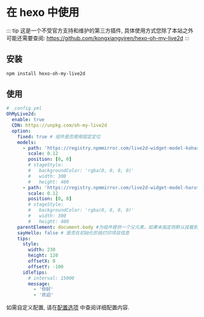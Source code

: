 # 在 hexo 中使用

::: tip
这是一个不受官方支持和维护的第三方插件, 具体使用方式您除了本站之外可能还需要查阅: <https://github.com/kongxiangyiren/hexo-oh-my-live2d>
:::

## 安装

```sh
npm install hexo-oh-my-live2d

```

## 使用

```yml
# _config.yml
OhMyLive2d:
  enable: true
  CDN: https://unpkg.com/oh-my-live2d
  option:
    fixed: true # 组件是否使用固定定位
    models:
      - path: 'https://registry.npmmirror.com/live2d-widget-model-koharu/1.0.5/files/assets/koharu.model.json'
        scale: 0.12
        position: [0, 0]
        # stageStyle:
        #   backgroundColor: 'rgba(0, 0, 0, 0)'
        #   width: 300
        #   height: 400
      - path: 'https://registry.npmmirror.com/live2d-widget-model-haruto/1.0.5/files/assets/haruto.model.json'
        scale: 0.12
        position: [0, 0]
        # stageStyle:
        #   backgroundColor: 'rgba(0, 0, 0, 0)'
        #   width: 300
        #   height: 400
    parentElement: document.body #为组件提供一个父元素，如果未指定则默认挂载到 body 中
    sayHello: false # 是否在初始化阶段打印项目信息
    tips:
      style:
        width: 230
        height: 120
        offsetX: 0
        offsetY: -100
      idleTips:
        # interval: 15000
        message:
          - '你好'
          - '欢迎'
```

如需自定义配置, 请在[配置选项](../options/Options.md) 中查阅详细配置内容.
